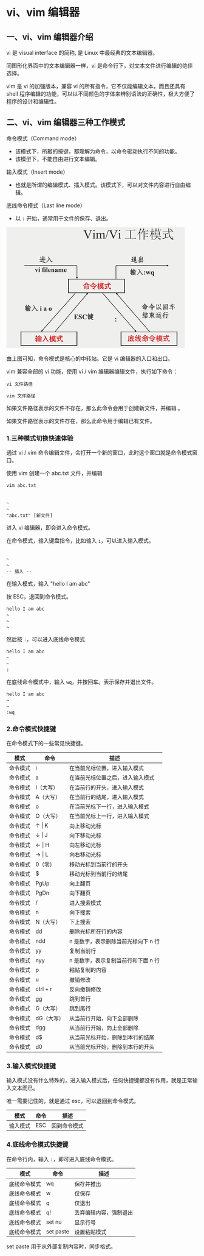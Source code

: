 # vi、vim 编辑器

## 一、vi、vim 编辑器介绍

vi 是 visual interface 的简称, 是 Linux 中最经典的文本编辑器。

同图形化界面中的文本编辑器一样，vi 是命令行下，对文本文件进行编辑的绝佳选择。

vim 是 vi 的加强版本，兼容 vi 的所有指令，它不仅能编辑文本，而且还具有 shell 程序编辑的功能，可以以不同颜色的字体来辨别语法的正确性，极大方便了程序的设计和编辑性。

## 二、vi、vim 编辑器三种工作模式

命令模式（Command mode）

- 该模式下，所敲的按键，都理解为命令，以命令驱动执行不同的功能。
- 该模型下，不能自由进行文本编辑。

输入模式（Insert mode）

- 也就是所谓的编辑模式、插入模式。该模式下，可以对文件内容进行自由编辑。

底线命令模式（Last line mode）

- 以 `:` 开始，通常用于文件的保存、退出。

![vi工作模式](NoteAssets/vi工作模式.png)

由上图可知，命令模式是核心的中转站。它是 vi 编辑器的入口和出口。

vim 兼容全部的 vi 功能，使用 vi / vim 编辑器编辑文件，执行如下命令：

`vi 文件路径`

`vim 文件路径`

如果文件路径表示的文件不存在，那么此命令会用于创建新文件，并编辑.。

如果文件路径表示的文件存在，那么此命令用于编辑已有文件。

### 1.三种模式切换快速体验

通过 vi / vim 命令编辑文件，会打开一个新的窗口，此时这个窗口就是命令模式窗口。

使用 vim 创建一个 abc.txt 文件，并编辑

```shell
vim abc.txt
```

```shell

~
~
"abc.txt" [新文件]
```

进入 vi 编辑器，即会进入命令模式。

在命令模式，输入键盘指令，比如输入 `i`，可以进入输入模式。

```shell

~
~
-- 插入 --
```

在输入模式，输入 "hello I am abc"

按 ESC，退回到命令模式。

```shell
hello I am abc
~
~
~
```

然后按 `:`，可以进入底线命令模式

```shell
hello I am abc
~
~
:
```

在底线命令模式中，输入 `wq`，并按回车。表示保存并退出文件。

```shell
hello I am abc
~
~
:wq
```

### 2.命令模式快捷键

在命令模式下的一些常见快捷键。

| 模式     | 命令       | 描述                                |
| -------- | ---------- | ----------------------------------- |
| 命令模式 | i          | 在当前光标位置，进入输入模式        |
| 命令模式 | a          | 在当前光标位置之后，进入输入模式    |
| 命令模式 | I（大写）  | 在当前行的开头，进入输入模式        |
| 命令模式 | A（大写）  | 在当前行的结尾，进入输入模式        |
| 命令模式 | o          | 在当前光标下一行，进入输入模式      |
| 命令模式 | O（大写）  | 在当前光标上一行，进入输入模式      |
| 命令模式 | ↑ \| K     | 向上移动光标                        |
| 命令模式 | ↓ \| J     | 向下移动光标                        |
| 命令模式 | ← \| H     | 向左移动光标                        |
| 命令模式 | → \| L     | 向右移动光标                        |
| 命令模式 | 0（零）    | 移动光标到当前行的开头              |
| 命令模式 | $          | 移动光标到当前行的结尾              |
| 命令模式 | PgUp       | 向上翻页                            |
| 命令模式 | PgDn       | 向下翻页                            |
| 命令模式 | /          | 进入搜索模式                        |
| 命令模式 | n          | 向下搜索                            |
| 命令模式 | N（大写）  | 下上搜索                            |
| 命令模式 | dd         | 删除光标所在行的内容                |
| 命令模式 | ndd        | n 是数字，表示删除当前光标向下 n 行 |
| 命令模式 | yy         | 复制当前行                          |
| 命令模式 | nyy        | n 是数字，表示复制当前行和下面 n 行 |
| 命令模式 | p          | 粘贴复制的内容                      |
| 命令模式 | u          | 撤销修改                            |
| 命令模式 | ctrl + r   | 反向撤销修改                        |
| 命令模式 | gg         | 跳到首行                            |
| 命令模式 | G（大写）  | 跳到尾行                            |
| 命令模式 | dG（大写） | 从当前行开始，向下全部删除          |
| 命令模式 | dgg        | 从当前行开始，向上全部删除          |
| 命令模式 | d$         | 从当前光标开始，删除到本行的结尾    |
| 命令模式 | d0         | 从当前光标开始，删除到本行的开头    |

### 3.输入模式快捷键

输入模式没有什么特殊的，进入输入模式后，任何快捷键都没有作用，就是正常输入文本而已。

唯一需要记住的，就是通过 esc，可以退回到命令模式。

| 模式     | 命令 | 描述         |
| -------- | ---- | ------------ |
| 输入模式 | ESC  | 回到命令模式 |

### 4.底线命令模式快捷键

在命令行内，输入 `:`，即可进入底线命令模式。

| 模式         | 命令      | 描述                   |
| ------------ | --------- | ---------------------- |
| 底线命令模式 | wq        | 保存并推出             |
| 底线命令模式 | w         | 仅保存                 |
| 底线命令模式 | q         | 仅退出                 |
| 底线命令模式 | q!        | 丢弃编辑内容，强制退出 |
| 底线命令模式 | set nu    | 显示行号               |
| 底线命令模式 | set paste | 设置粘贴模式           |

set paste 用于从外部复制内容时，同步格式。
